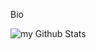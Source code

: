 Bio


<img align="center" src="https://github-readme-stats.vercel.app/api?username=1337isnot1337&include_all_commits=true&count_private=true&show_icons=true&line_height=20&title_color=7838b0&icon_color=280b50&text_color=b168a8&bg_color=0,000000,4e396c" alt="my Github Stats"/>
<!---
1337isnot1337/1337isnot1337 is a ✨ special ✨ repository because its `README.md` (this file) appears on your GitHub profile.
You can click the Preview link to take a look at your changes.
--->
